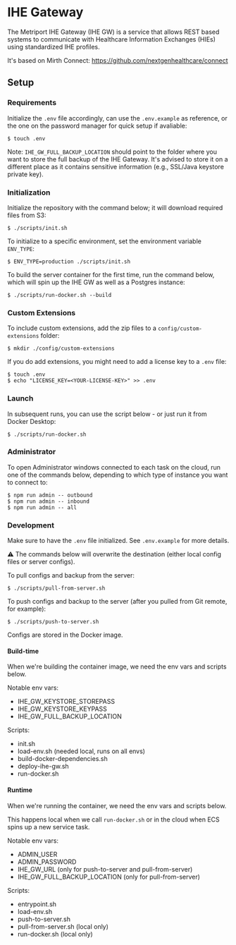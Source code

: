 # IHE Gateway

The Metriport IHE Gateway (IHE GW) is a service that allows REST based systems to communicate with
Healthcare Information Exchanges (HIEs) using standardized IHE profiles.

It's based on Mirth Connect: https://github.com/nextgenhealthcare/connect

## Setup

### Requirements

Initialize the `.env` file accordingly, can use the `.env.example` as reference, or the one on the
password manager for quick setup if avaliable:

```shell
$ touch .env
```

Note: `IHE_GW_FULL_BACKUP_LOCATION` should point to the folder where you want to store the full
backup of the IHE Gateway. It's advised to store it on a different place as it contains sensitive
information (e.g., SSL/Java keystore private key).

### Initialization

Initialize the repository with the command below; it will download required files from S3:

```shell
$ ./scripts/init.sh
```

To initialize to a specific environment, set the environment variable `ENV_TYPE`:

```shell
$ ENV_TYPE=production ./scripts/init.sh
```

To build the server container for the first time, run the command below, which will spin up the
IHE GW as well as a Postgres instance:

```shell
$ ./scripts/run-docker.sh --build
```

### Custom Extensions

To include custom extensions, add the zip files to a `config/custom-extensions` folder:

```shell
$ mkdir ./config/custom-extensions
```

If you do add extensions, you might need to add a license key to a `.env` file:

```shell
$ touch .env
$ echo "LICENSE_KEY=<YOUR-LICENSE-KEY>" >> .env
```

### Launch

In subsequent runs, you can use the script below - or just run it from Docker Desktop:

```shell
$ ./scripts/run-docker.sh
```

### Administrator

To open Administrator windows connected to each task on the cloud, run one of the commands below,
depending to which type of instance you want to connect to:

```shell
$ npm run admin -- outbound
$ npm run admin -- inbound
$ npm run admin -- all
```

### Development

Make sure to have the `.env` file initialized. See `.env.example` for more details.

:warning: The commands below will overwrite the destination (either local config files or server
configs).

To pull configs and backup from the server:

```shell
$ ./scripts/pull-from-server.sh
```

To push configs and backup to the server (after you pulled from Git remote, for example):

```shell
$ ./scripts/push-to-server.sh
```

Configs are stored in the Docker image.

#### Build-time

When we're building the container image, we need the env vars and scripts below.

Notable env vars:

- IHE_GW_KEYSTORE_STOREPASS
- IHE_GW_KEYSTORE_KEYPASS
- IHE_GW_FULL_BACKUP_LOCATION

Scripts:

- init.sh
- load-env.sh (needed local, runs on all envs)
- build-docker-dependencies.sh
- deploy-ihe-gw.sh
- run-docker.sh

#### Runtime

When we're running the container, we need the env vars and scripts below.

This happens local when we call `run-docker.sh` or in the cloud when ECS spins up a new
service task.

Notable env vars:

- ADMIN_USER
- ADMIN_PASSWORD
- IHE_GW_URL (only for push-to-server and pull-from-server)
- IHE_GW_FULL_BACKUP_LOCATION (only for pull-from-server)

Scripts:

- entrypoint.sh
- load-env.sh
- push-to-server.sh
- pull-from-server.sh (local only)
- run-docker.sh (local only)
